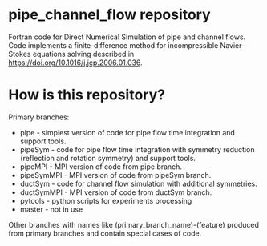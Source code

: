 # pipe_channel_flow repository
Fortran code for Direct Numerical Simulation of pipe and channel flows. Code implements a finite-difference method for incompressible Navier–Stokes equations solving described in https://doi.org/10.1016/j.jcp.2006.01.036. 

How is this repository?
=======================
Primary branches: 
+ pipe - simplest version of code for pipe flow time integration and support tools.
+ pipeSym - code for pipe flow time integration with symmetry reduction (reflection and rotation symmetry) and support tools.
+ pipeMPI - MPI version of code from pipe branch. 
+ pipeSymMPI - MPI version of code from pipeSym branch.
+ ductSym - code for channel flow simulation with additional symmetries.
+ ductSymMPI - MPI version of code from ductSym branch.
+ pytools - python scripts for experiments processing
+ master - not in use

Other branches with names like (primary_branch_name)-(feature) produced from primary branches and contain special cases of code.
